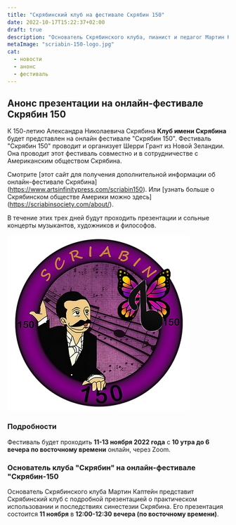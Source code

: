 ```yaml
---
title: "Скрябинский клуб на фестивале Скрябин 150"
date: 2022-10-17T15:22:37+02:00
draft: true
description: "Основатель Скрябинского клуба, пианист и педагог Мартин Каптейн, приглашен на онлайн-фестиваль Скрябин 150. Этот фестиваль будет проходить с 11 по 13 ноября. В течение этих трех дней состоятся презентации и сольные концерты музыкантов, художников и философов."
metaImage: "scriabin-150-logo.jpg" 
cat:
  - новости
  - анонс
  - фестиваль
---
```


## Анонс презентации на онлайн-фестивале Скрябин 150

К 150-летию Александра Николаевича Скрябина **Клуб имени Скрябина** будет представлен на онлайн фестивале "Скрябин 150".
Фестиваль "Скрябин 150" проводит и организует Шерри Грант из Новой Зеландии.
Она проводит этот фестиваль совместно и в сотрудничестве с Американским обществом Скрябина.

Смотрите [этот сайт для получения дополнительной информации об онлайн-фестивале Скрябина] (https://www.artsinfinitypress.com/scriabin150). 
Или [узнать больше о Скрябинском обществе Америки можно здесь] (https://scriabinsociety.com/about/).

В течение этих трех дней будут проходить презентации и сольные концерты музыкантов, художников и философов.

![Логотип онлайн-фестиваля Скрябин 150](scriabin-150-logo.jpg)

### Подробности

Фестиваль будет проходить **11-13 ноября 2022 года** с **10 утра до 6 вечера по восточному времени** онлайн, через Zoom.

### Основатель клуба "Скрябин" на онлайн-фестивале "Скрябин-150

Основатель Скрябинского клуба Мартин Каптейн представит Скрябинский клуб с подробной презентацией о практическом использовании и последствиях синестезии Скрябина.
Его презентация состоится **11 ноября** в **12:00-12:30 вечера (по восточному времени)**.
